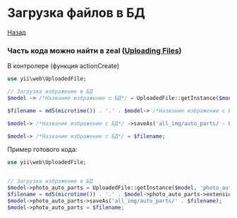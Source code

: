 # Загрузка файлов в БД
[Назад](index.md)

### Часть кода можно найти в zeal (<u>Uploading Files</u>)

В контролере (функция actionCreate)
``` php
use yii\web\UploadedFile;

// Загрузка избражение в БД
$model -> /*Название избражение с БД*/ = UploadedFile::getInstance($model, 'Название для загрузки избражений в _form'); // Эту строчку можно найти в zeal часть кода

$filename = md5(microtime()) . '.' . $model-> /*Название избражение с БД*/ ->extension; // Эту строчку можно найти в zeal часть кода

$model-> /*Название избражение с БД*/ ->saveAs('all_img/auto_parts/ - Путь загрузки' . $filename); // Эту строчку можно найти в zeal часть кода

$model-> /*Название избражение с БД*/ = $filename;                
```
Пример готового кода:
```php
use yii\web\UploadedFile;


// Загрузка избражение в БД
$model->photo_auto_parts = UploadedFile::getInstance($model, 'photo_auto_parts');
$filename = md5(microtime()) . '.' . $model->photo_auto_parts->extension;
$model->photo_auto_parts->saveAs('all_img/auto_parts/' . $filename);
$model->photo_auto_parts = $filename;
```